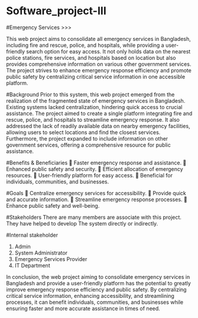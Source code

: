 # Software_project-III


#Emergency Services >>>

This web project aims to consolidate all emergency services in Bangladesh, including fire and rescue, police, and hospitals, while providing a user-friendly search option for easy access. It not only holds data on the nearest police stations, fire services, and hospitals based on location but also provides comprehensive information on various other government services. The project strives to enhance emergency response efficiency and promote public safety by centralizing critical service information in one accessible platform.

#Background
Prior to this system, this web project emerged from the realization of the fragmented state of emergency services in Bangladesh. Existing systems lacked centralization, hindering quick access to crucial assistance. The project aimed to create a single platform integrating fire and rescue, police, and hospitals to streamline emergency response. It also addressed the lack of readily available data on nearby emergency facilities, allowing users to select locations and find the closest services. Furthermore, the project expanded to include information on other government services, offering a comprehensive resource for public assistance.


#Benefits & Beneficiaries
	Faster emergency response and assistance.
	Enhanced public safety and security.
	Efficient allocation of emergency resources.
	User-friendly platform for easy access.
	Beneficial for individuals, communities, and businesses.

#Goals
	Centralize emergency services for accessibility.
	Provide quick and accurate information.
	Streamline emergency response processes.
	Enhance public safety and well-being.

#Stakeholders
There are many members are associate with this project. They have helped to develop 
The system directly or indirectly.


#Internal stakeholder
1.	Admin 
2.	System Administrator 
3.	Emergency Services Provider 
4.	IT Department


In conclusion, the web project aiming to consolidate emergency services in Bangladesh and provide a user-friendly platform has the potential to greatly improve emergency response efficiency and public safety. By centralizing critical service information, enhancing accessibility, and streamlining processes, it can benefit individuals, communities, and businesses while ensuring faster and more accurate assistance in times of need.




